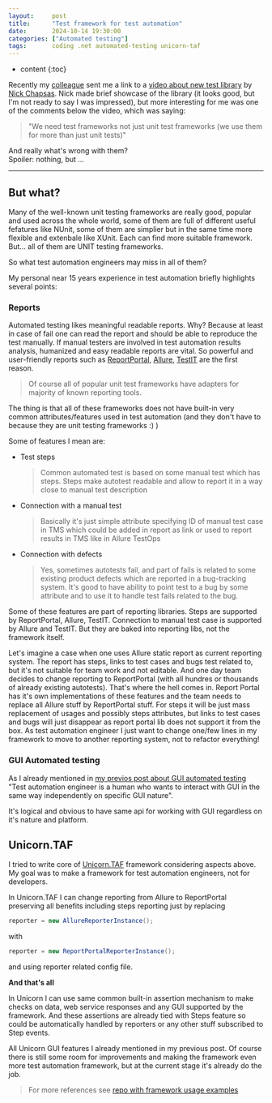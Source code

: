 ```yaml
---
layout:     post
title:      "Test framework for test automation"
date:       2024-10-14 19:30:00
categories: ["Automated testing"]
tags:       coding .net automated-testing unicorn-taf
---
```


* content
{:toc}

Recently my [colleague](https://ummshsh.github.io) sent me a link to a [video about new test library](https://youtu.be/dtdgm8lKJZU) by [Nick Chapsas](https://nickchapsas.com). Nick made brief showcase of the library (it looks good, but I'm not ready to say I was impressed), but more interesting for me was one of the comments below the video, which was saying:
 > "We need test frameworks not just unit test frameworks (we use them for more than just unit tests)"

And really what's wrong with them?  
Spoiler: nothing, but ...

* * *


## But what?

Many of the well-known unit testing frameworks are really good, popular and used across the whole world, some of them are full of different useful fefatures like NUnit, some of them are simplier but in the same time more flexible and extenbale like XUnit. Each can find more suitable framework. But... all of them are UNIT testing frameworks.

So what test automation engineers may miss in all of them?

My personal near 15 years experience in test automation briefly highlights several points:

### Reports
Automated testing likes meaningful readable reports. Why? Because at least in case of fail one can read the report and should be able to reproduce the test manually. If manual testers are involved in test automation results analysis, humanized and easy readable reports are vital. So powerful and user-friendly reports such as [ReportPortal](https://reportportal.io), [Allure](https://allurereport.org), [TestIT](https://testit.software) are the first reason.

 > Of course all of popular unit test frameworks have adapters for majority of known reporting tools.

The thing is that all of these frameworks does not have built-in  very common attributes/features used in test automation (and they don't have to because they are unit testing frameworks :) )

Some of features I mean are:
 - Test steps
    > Common automated test is based on some manual test which has steps. Steps make autotest readable and allow to report it in a way close to manual test description
 - Connection with a manual test
    > Basically it's just simple attribute specifying ID of manual test case in TMS which could be added in report as link or used to report results in TMS like in Allure TestOps
 - Connection with defects
    > Yes, sometimes autotests fail, and part of fails is related to some existing product defects which are reported in a bug-tracking system. It's good to have ability to point test to a bug by some attribute and to use it to handle test fails related to the bug.

Some of these features are part of reporting libraries. Steps are supported by ReportPortal, Allure, TestIT. Connection to manual test case is supported by Allure and TestIT. But they are baked into reporting libs, not the framework itself. 

Let's imagine a case when one uses Allure static report as current reporting system. The report has steps, links to test cases and bugs test related to, but it's not suitable for team work and not editable. And one day team decides to change reporting to ReportPortal (with all hundres or thousands of already existing autotests). That's where the hell comes in. Report Portal has it's own implementations of these features and the team needs to replace all Allure stuff by ReportPortal stuff. For steps it will be just mass replacement of usages and possibly steps attributes, but links to test cases and bugs will just disappear as report portal lib does not support it from the box.
As test automation engineer I just want to change one/few lines in my framework to move to another reporting system, not to refactor everything!

### GUI Automated testing

As I already mentioned in [my previos post about GUI automated testing](./2024/10/09/gui-test-automation-approach) "Test automation engineer is a human who wants to interact with GUI in the same way independently on specific GUI nature". 

It's logical and obvious to have same api for working with GUI regardless on it's nature and platform.

## Unicorn.TAF
I tried to write core of [Unicorn.TAF](https://unicorn-taf.github.io) framework considering aspects above. My goal was to make a framework for test automation engineers, not for developers.

In Unicorn.TAF I can change reporting from Allure to ReportPortal preserving all benefits including steps reporting just by replacing 
```csharp
reporter = new AllureReporterInstance();
```
with
```csharp
reporter = new ReportPortalReporterInstance();
```

and using reporter related config file.

**And that's all**

In Unicorn I can use same common built-in assertion mechanism to make checks on data, web service responses and any GUI supported by the framework. And these assertions are already tied with Steps feature so could be automatically handled by reporters or any other stuff subscribed to Step events.

All Unicorn GUI features I already mentioned in my previous post. Of course there is still some room for improvements and making the framework even more test automation framework, but at the current stage it's already do the job.

 > For more references see [repo with framework usage examples](https://github.com/Unicorn-TAF/examples)